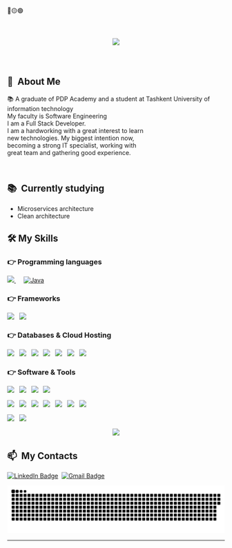 <div>
🔴🟡🟢


<h1 align="center">
	<img src="https://readme-typing-svg.demolab.com/?lines=Hi, I'm Abbosbek Murodov!;I am Full Stack Developer!">
</h1>
<br>

  ## 🧭 &nbsp;About Me

   📚  A graduate of PDP Academy and a student at Tashkent University of information technology
  <br>
       My faculty is Software Engineering
  <br>
       I am a Full Stack Developer.
  <br>
       I am a hardworking with a great interest to learn
  <br>
       new technologies. My biggest intention now,
  <br>
       becoming a strong IT specialist, working with
  <br>
       great team and gathering good experience.

  <br>
  
<div>

  ## 📚 &nbsp;Currently studying
  
  - Microservices architecture
  - Clean architecture        
  

## 🛠️ My Skills

### 👉 Programming languages

<p align="left"> 
  <a href="https://isocpp.org/">
    <img src="https://img.shields.io/badge/C%2B%2B-00599C?style=for-the-badge&logo=c%2B%2B&logoColor=white">
  </a>
&emsp;
  
<a href="https://www.java.com/en/">
    <img alt="Java" src="https://img.shields.io/badge/Java-ED8B00?style=for-the-badge&logo=java&logoColor=white"/>
  </a>
</p>

### 👉 Frameworks
<p>
	<img src="http://img.shields.io/badge/-Spring-6db33f?style=for-the-badge&logo=spring&logoColor=white" />&nbsp;&nbsp;
	<img src="http://img.shields.io/badge/-Springboot-629e3a?style=for-the-badge&logo=springboot&logoColor=white" />&nbsp;&nbsp;
<!-- 	<img src="" />&nbsp;&nbsp; -->
</p>

### 👉 Databases & Cloud Hosting
<p>
	<img src="https://img.shields.io/badge/Git-F05032?style=for-the-badge&logo=git&logoColor=white" />&nbsp;&nbsp;
	<img src="https://img.shields.io/badge/MySQL-00000F?style=for-the-badge&logo=mysql&logoColor=white" />&nbsp;&nbsp;
	<img src="https://img.shields.io/badge/GitHub-100000?style=for-the-badge&logo=github&logoColor=white" />&nbsp;&nbsp;
	<img src="https://img.shields.io/badge/PostgreSQL-316192?style=for-the-badge&logo=postgresql&logoColor=white" />&nbsp;&nbsp;
	<img src="https://img.shields.io/badge/GitLab%20-%23F7DF1E.svg?&style=for-the-badge&color=FC6D26" />&nbsp;&nbsp;
	<img src="https://img.shields.io/badge/firebase-ffca28?style=for-the-badge&logo=firebase&logoColor=black" />&nbsp;&nbsp;
	<img src="https://img.shields.io/badge/MongoDB-4EA94B?style=for-the-badge&logo=mongodb&logoColor=white" />&nbsp;&nbsp;
 </p>

 ### 👉 Software & Tools
 <p>

<img src="https://img.shields.io/badge/Linux-FCC624?style=for-the-badge&logo=linux&logoColor=black" />&nbsp;&nbsp;
<img src="https://img.shields.io/badge/Docker-2CA5E0?style=for-the-badge&logo=docker&logoColor=white" />&nbsp;&nbsp;
<img src="https://img.shields.io/badge/Postman-FF6C37?style=for-the-badge&logo=Postman&logoColor=white" />&nbsp;&nbsp;
<img src="https://img.shields.io/badge/Trello-0052CC?style=for-the-badge&logo=trello&logoColor=white" />&nbsp;&nbsp;
	
<img src="https://img.shields.io/badge/Jira-0052CC?style=for-the-badge&logo=Jira&logoColor=white" />&nbsp;&nbsp;
 <img src="https://img.shields.io/badge/RabbitMQ%20-%23F7DF1E.svg?&style=for-the-badge&color=FF6600" />&nbsp;&nbsp;
 <img src="https://img.shields.io/badge/Apache Kafka%20-%23F7DF1E.svg?&style=for-the-badge&color=000" />&nbsp;&nbsp;
 <img src="https://img.shields.io/badge/GraphQL%20-%23F7DF1E.svg?&style=for-the-badge&color=E535AB" />&nbsp;&nbsp;
 <img src="https://img.shields.io/badge/Redis%20-%23F7DF1E.svg?&style=for-the-badge&color=802221" />&nbsp;&nbsp;
 <img src="https://img.shields.io/badge/Swagger%20-%23F7DF1E.svg?&style=for-the-badge&color=87BE3F" />&nbsp;&nbsp;
<img src="https://img.shields.io/badge/OpenApi-6BA539?&style=for-the-badge&logo=openapi-initiative&logoColor=F7F7F7" />&nbsp;&nbsp;
	
   <img src="https://img.shields.io/badge/HTML%20-%23F7DF1E.svg?&style=for-the-badge&color=E34F26" />&nbsp;&nbsp;
   <img src="https://img.shields.io/badge/css%20-%23F7DF1E.svg?&style=for-the-badge&color=5BA8EE" />&nbsp;&nbsp;
 
	
</p>

<div>
	
<div id="header" align="center">
  <img src="https://media.giphy.com/media/M9gbBd9nbDrOTu1Mqx/giphy.gif" width="100"/>
</div>

  ## 📫 &nbsp;My Contacts
  [![LinkedIn Badge](https://img.shields.io/badge/-Abbosbek_Murodov-blue?style=flat-square&logo=Linkedin&logoColor=white&link=https://www.linkedin.com/in/aim030902/)](https://www.linkedin.com/in/aim030902/)&nbsp;
  [![Gmail Badge](https://img.shields.io/badge/-aim030902@gmail.com-red?style=flat-square&logo=Gmail&logoColor=white)](mailto:aim030902@gmail.com)&nbsp;

</div>


<!-- ![Snake animation](https://github.com/Pepyn0/Pepyn0/blob/output/github-contribution-grid-snake.svg) -->

<div>
  <img src="https://github.com/Pepyn0/Pepyn0/raw/output/github-contribution-grid-snake.svg" alt="snake"></center>
</div>

<!-- ## 📚 &nbsp;My Projects -->


------
